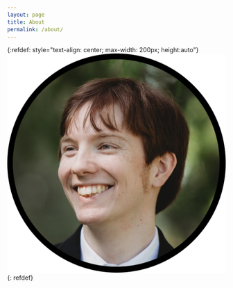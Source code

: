 ```yaml
---
layout: page
title: About
permalink: /about/
---
```

{:refdef: style="text-align: center; max-width: 200px; height:auto"}
![pfp](/assets/images/pfp.webp)
{: refdef}